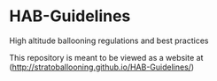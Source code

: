 HAB-Guidelines
==============

High altitude ballooning regulations and best practices

This repository is meant to be viewed as a website at (http://stratoballooning.github.io/HAB-Guidelines/)
